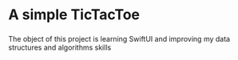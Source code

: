 # A simple TicTacToe
### 

The object of this project is learning SwiftUI and improving my data structures and algorithms skills

